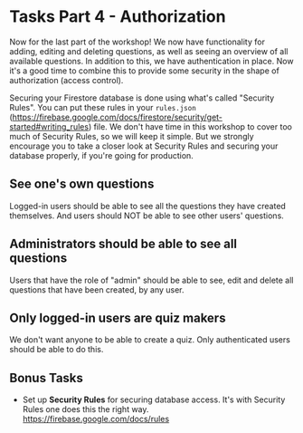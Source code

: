 # Tasks Part 4 - Authorization

Now for the last part of the workshop! We now have functionality for adding, editing and deleting questions, as well as seeing an overview of all available questions. In addition to this, we have authentication in place. Now it's a good time to combine this to provide some security in the shape of authorization (access control).

Securing your Firestore database is done using what's called "Security Rules". You can put these rules in your `rules.json` (https://firebase.google.com/docs/firestore/security/get-started#writing_rules) file. We don't have time in this workshop to cover too much of Security Rules, so we will keep it simple. But we strongly encourage you to take a closer look at Security Rules and securing your database properly, if you're going for production.

## See one's own questions

Logged-in users should be able to see all the questions they have created themselves. And users should NOT be able to see other users' questions.

## Administrators should be able to see all questions

Users that have the role of "admin" should be able to see, edit and delete all questions that have been created, by any user.

## Only logged-in users are quiz makers

We don't want anyone to be able to create a quiz. Only authenticated users should be able to do this.

## Bonus Tasks

- Set up **Security Rules** for securing database access. It's with Security Rules one does this the right way. https://firebase.google.com/docs/rules
